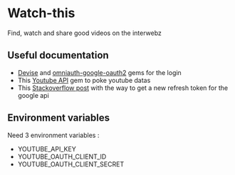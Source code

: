 # Watch-this
Find, watch and share good videos on the interwebz

## Useful documentation
* [Devise](https://github.com/plataformatec/devise) and [omniauth-google-oauth2](https://github.com/zquestz/omniauth-google-oauth2) gems for the login
* This [Youtube API](https://github.com/Fullscreen/yt) gem to poke youtube datas
* This [Stackoverflow post](https://stackoverflow.com/questions/10827920/not-receiving-google-oauth-refresh-token) with the way to get a new refresh token for the google api

## Environment variables
Need 3 environment variables :

* YOUTUBE_API_KEY
* YOUTUBE_OAUTH_CLIENT_ID
* YOUTUBE_OAUTH_CLIENT_SECRET
